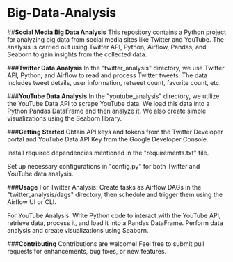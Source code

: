 # Big-Data-Analysis

##**Social Media Big Data Analysis**
This repository contains a Python project for analyzing big data from social media sites like Twitter and YouTube. The analysis is carried out using Twitter API, Python, Airflow, Pandas, and Seaborn to gain insights from the collected data.

###**Twitter Data Analysis**
In the "twitter_analysis" directory, we use Twitter API, Python, and Airflow to read and process Twitter tweets. The data includes tweet details, user information, retweet count, favorite count, etc.

###**YouTube Data Analysis**
In the "youtube_analysis" directory, we utilize the YouTube Data API to scrape YouTube data. We load this data into a Python Pandas DataFrame and then analyze it. We also create simple visualizations using the Seaborn library.

###**Getting Started**
Obtain API keys and tokens from the Twitter Developer portal and YouTube Data API Key from the Google Developer Console.

Install required dependencies mentioned in the "requirements.txt" file.

Set up necessary configurations in "config.py" for both Twitter and YouTube data analysis.

###**Usage**
For Twitter Analysis: Create tasks as Airflow DAGs in the "twitter_analysis/dags" directory, then schedule and trigger them using the Airflow UI or CLI.

For YouTube Analysis: Write Python code to interact with the YouTube API, retrieve data, process it, and load it into a Pandas DataFrame. Perform data analysis and create visualizations using Seaborn.

###**Contributing**
Contributions are welcome! Feel free to submit pull requests for enhancements, bug fixes, or new features.

